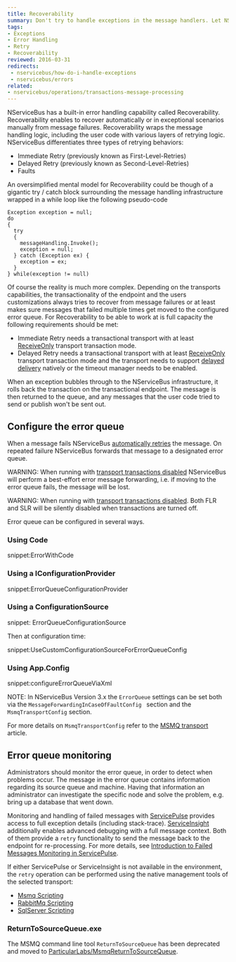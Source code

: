 ```yaml
---
title: Recoverability
summary: Don't try to handle exceptions in the message handlers. Let NServiceBus do it for you.
tags:
- Exceptions
- Error Handling
- Retry
- Recoverability
reviewed: 2016-03-31
redirects:
 - nservicebus/how-do-i-handle-exceptions
 - nservicebus/errors
related:
- nservicebus/operations/transactions-message-processing
---
```


NServiceBus has a built-in error handling capability called Recoverability. Recoverability enables to recover automatically or in exceptional scenarios manually from message failures. Recoverability wraps the message handling logic, including the user code with various layers of retrying logic. NServiceBus differentiates three types of retrying behaviors:

* Immediate Retry (previously known as First-Level-Retries)
* Delayed Retry (previously known as Second-Level-Retries)
* Faults

An oversimplified mental model for Recoverability could be though of a gigantic try / catch block surrounding the message handling infrastructure wrapped in a while loop like the following pseudo-code

```
Exception exception = null;
do
{
  try
  {
    messageHandling.Invoke();
    exception = null;
  } catch (Exception ex) {
    exception = ex;
  }
} while(exception != null)
```

Of course the reality is much more complex. Depending on the transports capabilities, the transactionality of the endpoint and the users customizations always tries to recover from message failures or at least makes sure messages that failed multiple times get moved to the configured error queue. For Recoverability to be able to work at is full capacity the following requirements should be met:

* Immediate Retry needs a transactional transport with at least [ReceiveOnly](/nservicebus/transports/transactions) transport transaction mode.
* Delayed Retry needs a transactional transport with at least [ReceiveOnly](/nservicebus/transports/transactions) transport transaction mode and the transport needs to support [delayed delivery](/nservicebus/messaging/delayed-delivery) natively or the timeout manager needs to be enabled.

When an exception bubbles through to the NServiceBus infrastructure, it rolls back the transaction on the transactional endpoint. The message is then returned to the queue, and any messages that the user code tried to send or publish won't be sent out.


## Configure the error queue

When a message fails NServiceBus [automatically retries](/nservicebus/errors/automatic-retries.md) the message. On repeated failure NServiceBus forwards that message to a designated error queue.

WARNING: When running with [transport transactions disabled](/nservicebus/transports/transactions.md#transactions-unreliable-transactions-disabled) NServiceBus will perform a best-effort error message forwarding, i.e. if moving to the error queue fails, the message will be lost.

WARNING: When running with [transport transactions disabled](/nservicebus/transports/transactions.md#transactions-unreliable-transactions-disabled). Both FLR and SLR will be silently disabled when transactions are turned off.

Error queue can be configured in several ways.

### Using Code

snippet:ErrorWithCode


### Using a IConfigurationProvider

snippet:ErrorQueueConfigurationProvider


### Using a ConfigurationSource

snippet: ErrorQueueConfigurationSource

Then at configuration time:

snippet:UseCustomConfigurationSourceForErrorQueueConfig


### Using App.Config

snippet:configureErrorQueueViaXml

NOTE: In NServiceBus Version 3.x the `ErrorQueue` settings can be set both via the `MessageForwardingInCaseOfFaultConfig ` section and the `MsmqTransportConfig` section.

For more details on `MsmqTransportConfig` refer to the [MSMQ transport](/nservicebus/msmq/transportconfig.md) article.


## Error queue monitoring

Administrators should monitor the error queue, in order to detect when problems occur. The message in the error queue contains information regarding its source queue and machine. Having that information an administrator can investigate the specific node and solve the problem, e.g. bring up a database that went down.

Monitoring and handling of failed messages with [ServicePulse](/servicepulse) provides access to full exception details (including stack-trace). [ServiceInsight](/serviceinsight) additionally enables advanced debugging with a full message context. Both of them provide a `retry` functionality to send the message back to the endpoint for re-processing. For more details, see [Introduction to Failed Messages Monitoring in ServicePulse](/servicepulse/intro-failed-messages.md).

If either ServicePulse or ServiceInsight is not available in the environment, the `retry` operation can be performed using the native management tools of the selected transport:

 * [Msmq Scripting](/nservicebus/msmq/operations-scripting.md)
 * [RabbitMq Scripting](/nservicebus/rabbitmq/operations-scripting.md)
 * [SqlServer Scripting](/nservicebus/sqlserver/operations-scripting.md)

### ReturnToSourceQueue.exe

The MSMQ command line tool `ReturnToSourceQueue` has been deprecated and moved to [ParticularLabs/MsmqReturnToSourceQueue](https://github.com/ParticularLabs/MsmqReturnToSourceQueue/).
